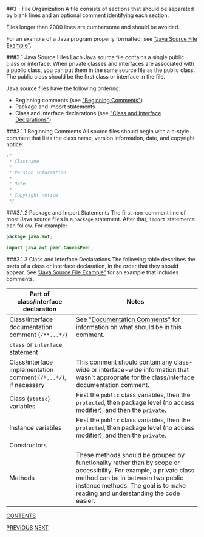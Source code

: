 ##3 - File Organization
A file consists of sections that should be separated by blank lines and an optional comment identifying each section.

Files longer than 2000 lines are cumbersome and should be avoided.

For an example of a Java program properly formatted, see ["Java Source File Example"](page11.md#111-java-source-file-example).

###3.1 Java Source Files
Each Java source file contains a single public class or interface. When private classes and interfaces are associated with a public class, you can put them in the same source file as the public class. The public class should be the first class or interface in the file.

Java source files have the following ordering:

- Beginning comments (see ["Beginning Comments"](#311-beginning-comments))
- Package and Import statements
- Class and interface declarations (see ["Class and Interface Declarations"](#313-class-and-interface-declarations))

###3.1.1 Beginning Comments
All source files should begin with a c-style comment that lists the class name, version information, date, and copyright notice:

```java
/*
 * Classname
 * 
 * Version information
 *
 * Date
 * 
 * Copyright notice
 */
```

###3.1.2 Package and Import Statements
The first non-comment line of most Java source files is a `package` statement. After that, `import` statements can follow. For example:

```java
package java.awt;

import java.awt.peer.CanvasPeer;
```  

###3.1.3 Class and Interface Declarations
The following table describes the parts of a class or interface declaration, in the order that they should appear. See ["Java Source File Example"](page11.md#111-java-source-file-example) for an example that includes comments.

Part of class/interface declaration | Notes
------------------------------------|-------
Class/interface documentation comment (`/**...*/`) | See ["Documentation Comments"](page05.md#52-documentation-comments) for information on what should be in this comment.
`class` or `interface` statement | 
Class/interface implementation comment (`/*...*/`), if necessary | This comment should contain any class-wide or interface-wide information that wasn't appropriate for the class/interface documentation comment.
Class (`static`) variables | First the `public` class variables, then the `protected`, then package level (no access modifier), and then the `private`.
Instance variables | First the `public` class variables, then the `protected`, then package level (no access modifier), and then the `private`.
Constructors |
Methods | These methods should be grouped by functionality rather than by scope or accessibility. For example, a private class method can be in between two public instance methods. The goal is to make reading and understanding the code easier.

[CONTENTS](TOC.md)

[PREVIOUS](page02.md) [NEXT](page04.md)
